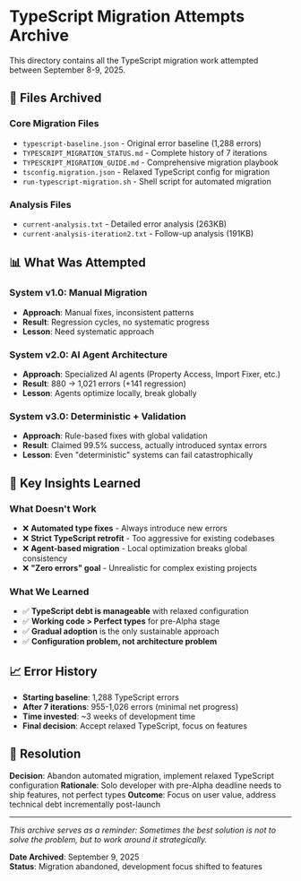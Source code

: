 # TypeScript Migration Attempts Archive

This directory contains all the TypeScript migration work attempted between September 8-9, 2025.

## 📁 Files Archived

### **Core Migration Files**
- `typescript-baseline.json` - Original error baseline (1,288 errors)
- `TYPESCRIPT_MIGRATION_STATUS.md` - Complete history of 7 iterations
- `TYPESCRIPT_MIGRATION_GUIDE.md` - Comprehensive migration playbook
- `tsconfig.migration.json` - Relaxed TypeScript config for migration
- `run-typescript-migration.sh` - Shell script for automated migration

### **Analysis Files**
- `current-analysis.txt` - Detailed error analysis (263KB)
- `current-analysis-iteration2.txt` - Follow-up analysis (191KB)

## 📊 **What Was Attempted**

### **System v1.0: Manual Migration**
- **Approach**: Manual fixes, inconsistent patterns
- **Result**: Regression cycles, no systematic progress
- **Lesson**: Need systematic approach

### **System v2.0: AI Agent Architecture**
- **Approach**: Specialized AI agents (Property Access, Import Fixer, etc.)
- **Result**: 880 → 1,021 errors (+141 regression)
- **Lesson**: Agents optimize locally, break globally

### **System v3.0: Deterministic + Validation**
- **Approach**: Rule-based fixes with global validation
- **Result**: Claimed 99.5% success, actually introduced syntax errors
- **Lesson**: Even "deterministic" systems can fail catastrophically

## 🎯 **Key Insights Learned**

### **What Doesn't Work**
- ❌ **Automated type fixes** - Always introduce new errors
- ❌ **Strict TypeScript retrofit** - Too aggressive for existing codebases  
- ❌ **Agent-based migration** - Local optimization breaks global consistency
- ❌ **"Zero errors" goal** - Unrealistic for complex existing projects

### **What We Learned**
- ✅ **TypeScript debt is manageable** with relaxed configuration
- ✅ **Working code > Perfect types** for pre-Alpha stage
- ✅ **Gradual adoption** is the only sustainable approach
- ✅ **Configuration problem, not architecture problem**

## 📈 **Error History**
- **Starting baseline**: 1,288 TypeScript errors
- **After 7 iterations**: 955-1,026 errors (minimal net progress)
- **Time invested**: ~3 weeks of development time
- **Final decision**: Accept relaxed TypeScript, focus on features

## 🚀 **Resolution**

**Decision**: Abandon automated migration, implement relaxed TypeScript configuration
**Rationale**: Solo developer with pre-Alpha deadline needs to ship features, not perfect types
**Outcome**: Focus on user value, address technical debt incrementally post-launch

---

*This archive serves as a reminder: Sometimes the best solution is not to solve the problem, but to work around it strategically.*

**Date Archived**: September 9, 2025  
**Status**: Migration abandoned, development focus shifted to features